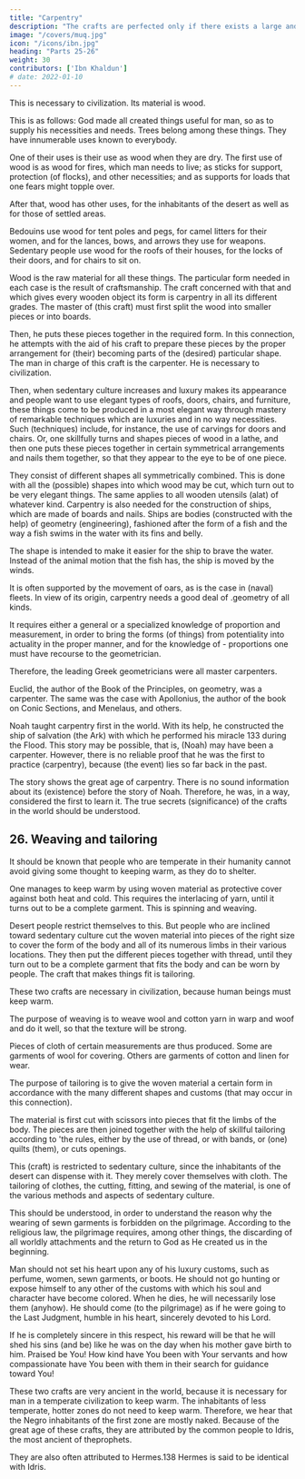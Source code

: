 ```yaml
---
title: "Carpentry"
description: "The crafts are perfected only if there exists a large and perfect sedentary civilization"
image: "/covers/muq.jpg"
icon: "/icons/ibn.jpg"
heading: "Parts 25-26"
weight: 30
contributors: ['Ibn Khaldun']
# date: 2022-01-10
---
```




This is necessary to civilization. Its material is wood. 

This is as follows: God made all created things useful for man, so as to supply his necessities and needs. Trees belong among these things. They have innumerable uses known to everybody. 

One of their uses is their use as wood when they are dry. The first use of wood is as wood for fires, which man needs to live; as sticks for support, protection (of flocks), and other necessities; and as supports for loads that one fears might topple over. 

After that, wood has other uses, for the inhabitants of the desert as well as for those of settled areas. 

Bedouins use wood for tent poles and pegs, for camel litters for their women, and for the lances, bows, and arrows they use for weapons. Sedentary people use wood for the roofs of their houses, for the locks of their doors, and for chairs to sit on. 

Wood is the raw material for all these things. The particular form needed in each case is the result of craftsmanship. The craft concerned with that and which gives every wooden object its form is carpentry in all its different grades.
The master of (this craft) must first split the wood into smaller pieces or into boards.

Then, he puts these pieces together in the required form. In this connection, he attempts with the aid of his craft to prepare these pieces by the proper arrangement for (their) becoming parts of the (desired) particular shape. The man in
charge of this craft is the carpenter. He is necessary to civilization. 

Then, when sedentary culture increases and luxury makes its appearance and people want to use elegant types of roofs, doors, chairs, and furniture, these things come to be produced in a most elegant way through mastery of remarkable techniques which are luxuries and in no way necessities. Such (techniques) include, for instance, the use of carvings for doors and chairs. Or, one skillfully turns and shapes pieces of wood in a lathe, and then one puts these pieces together in certain symmetrical arrangements and nails them together, so that they appear to the eye to be of one piece. 

They consist of different shapes all symmetrically combined. This is done with all the (possible) shapes into which wood may be cut, which turn out to be very elegant things. The same applies to all wooden utensils (alat) of whatever kind. Carpentry is also needed for the construction of ships, which are made of boards and nails. Ships are bodies (constructed with the help) of geometry (engineering), fashioned after the form of a fish and the way a fish swims in the water with its fins and belly. 

The shape is intended to make it easier for the ship to brave the water. Instead of the animal motion that the fish has, the ship is moved by the winds. 

It is often supported by the movement of oars, as is the case in (naval) fleets. In view of its origin, carpentry needs a good deal of .geometry of all kinds. 

It requires either a general or a specialized knowledge of proportion and measurement, in order to bring the forms (of things) from potentiality into actuality in the proper manner, and for the knowledge of - proportions one must have recourse to the geometrician.

Therefore, the leading Greek geometricians were all master carpenters.

Euclid, the author of the Book of the Principles, on geometry, was a carpenter. The same was the case with Apollonius, the author of the book on Conic Sections, and Menelaus, and others.

Noah taught carpentry first in the world.  With its help, he constructed the ship of salvation (the Ark) with which he performed his miracle 133 during the Flood. This story may be possible, that is, (Noah) may have been a carpenter. However, there is no reliable proof that he was the first to practice (carpentry), because (the event) lies so far back in the past. 

The story shows the great age of carpentry. There is no sound information about its (existence) before the story of Noah. Therefore, he was, in a way, considered the first to learn it. The true secrets (significance) of the crafts in the
world should be understood. 


## 26. Weaving and tailoring

It should be known that people who are temperate in their humanity cannot avoid giving some thought to keeping warm, as they do to shelter. 

One manages to keep warm by using woven material as protective cover against both heat and cold. This requires the interlacing of yarn, until it turns out to be a complete garment. This is spinning and weaving.

Desert people restrict themselves to this. But people who are inclined toward sedentary culture cut the woven material into pieces of the right size to cover the form of the body and all of its numerous limbs in their various locations. They then put the different pieces together with thread, until they turn out to be a complete garment that fits the body and can be worn by people. The craft that makes things fit is tailoring.

These two crafts are necessary in civilization, because human beings must keep warm.

The purpose of weaving is to weave wool and cotton yarn in warp and woof and do it well, so that the texture will be strong. 

Pieces of cloth of certain measurements are thus produced. Some are garments of wool for covering. Others are garments of cotton and linen for wear.

The purpose of tailoring is to give the woven material a certain form in accordance with the many different shapes and customs (that may occur in this connection). 

The material is first cut with scissors into pieces that fit the limbs of the body. The pieces are then joined together with the help of skillful tailoring according to 'the rules, either by the use of thread, or with bands, or (one) quilts (them), or cuts openings. 

This (craft) is restricted to sedentary culture, since the inhabitants of the desert can dispense with it. They merely cover themselves with cloth. The tailoring of clothes, the cutting, fitting, and sewing of the material, is one of the various methods and aspects of sedentary culture.

This should be understood, in order to understand the reason why the wearing of sewn garments is forbidden on the pilgrimage. According to the religious law, the pilgrimage requires, among other things, the discarding of all worldly attachments and the return to God as He created us in the beginning. 

Man should not set his heart upon any of his luxury customs, such as perfume, women, sewn garments, or boots. He should not go hunting or expose himself to any other of the customs with which his soul and character have become colored. When he dies, he will necessarily lose them (anyhow). He should come (to the pilgrimage) as if he were going to the Last Judgment, humble in his heart, sincerely devoted to his Lord. 

If he is completely sincere in this respect, his reward will be that he will shed his sins (and be) like he was on the day when his mother gave birth to him. Praised be You! How kind have You been with Your servants and how compassionate have
You been with them in their search for guidance toward You!

These two crafts are very ancient in the world, because it is necessary for man in a temperate civilization to keep warm. The inhabitants of less temperate, hotter zones do not need to keep warm. Therefore, we hear that the Negro inhabitants of the first zone are mostly naked. Because of the great age of these crafts, they are attributed by the common people to Idris, the most ancient of theprophets. 

They are also often attributed to Hermes.138 Hermes is said to be identical with Idris.

